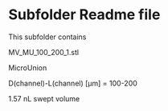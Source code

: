 # Subfolder Readme file
This subfolder contains

MV_MU_100_200_1.stl

MicroUnion

D(channel)-L(channel) [µm]
= 100-200

1.57 nL swept volume
